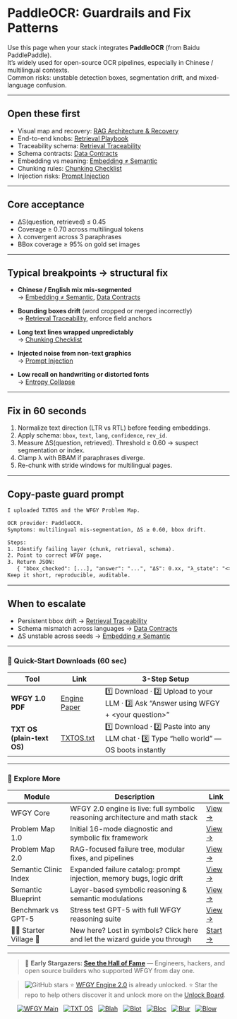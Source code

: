 # PaddleOCR: Guardrails and Fix Patterns

Use this page when your stack integrates **PaddleOCR** (from Baidu PaddlePaddle).  
It’s widely used for open-source OCR pipelines, especially in Chinese / multilingual contexts.  
Common risks: unstable detection boxes, segmentation drift, and mixed-language confusion.

---

## Open these first
- Visual map and recovery: [RAG Architecture & Recovery](https://github.com/onestardao/WFGY/blob/main/ProblemMap/rag-architecture-and-recovery.md)  
- End-to-end knobs: [Retrieval Playbook](https://github.com/onestardao/WFGY/blob/main/ProblemMap/retrieval-playbook.md)  
- Traceability schema: [Retrieval Traceability](https://github.com/onestardao/WFGY/blob/main/ProblemMap/retrieval-traceability.md)  
- Schema contracts: [Data Contracts](https://github.com/onestardao/WFGY/blob/main/ProblemMap/data-contracts.md)  
- Embedding vs meaning: [Embedding ≠ Semantic](https://github.com/onestardao/WFGY/blob/main/ProblemMap/embedding-vs-semantic.md)  
- Chunking rules: [Chunking Checklist](https://github.com/onestardao/WFGY/blob/main/ProblemMap/chunking-checklist.md)  
- Injection risks: [Prompt Injection](https://github.com/onestardao/WFGY/blob/main/ProblemMap/prompt-injection.md)  

---

## Core acceptance
- ΔS(question, retrieved) ≤ 0.45  
- Coverage ≥ 0.70 across multilingual tokens  
- λ convergent across 3 paraphrases  
- BBox coverage ≥ 95% on gold set images  

---

## Typical breakpoints → structural fix
- **Chinese / English mix mis-segmented**  
  → [Embedding ≠ Semantic](https://github.com/onestardao/WFGY/blob/main/ProblemMap/embedding-vs-semantic.md), [Data Contracts](https://github.com/onestardao/WFGY/blob/main/ProblemMap/data-contracts.md)

- **Bounding boxes drift** (word cropped or merged incorrectly)  
  → [Retrieval Traceability](https://github.com/onestardao/WFGY/blob/main/ProblemMap/retrieval-traceability.md), enforce field anchors

- **Long text lines wrapped unpredictably**  
  → [Chunking Checklist](https://github.com/onestardao/WFGY/blob/main/ProblemMap/chunking-checklist.md)

- **Injected noise from non-text graphics**  
  → [Prompt Injection](https://github.com/onestardao/WFGY/blob/main/ProblemMap/prompt-injection.md)

- **Low recall on handwriting or distorted fonts**  
  → [Entropy Collapse](https://github.com/onestardao/WFGY/blob/main/ProblemMap/entropy-collapse.md)  

---

## Fix in 60 seconds
1. Normalize text direction (LTR vs RTL) before feeding embeddings.  
2. Apply schema: `bbox`, `text`, `lang`, `confidence`, `rev_id`.  
3. Measure ΔS(question, retrieved). Threshold ≥ 0.60 → suspect segmentation or index.  
4. Clamp λ with BBAM if paraphrases diverge.  
5. Re-chunk with stride windows for multilingual pages.  

---

## Copy-paste guard prompt

```txt
I uploaded TXTOS and the WFGY Problem Map.

OCR provider: PaddleOCR.  
Symptoms: multilingual mis-segmentation, ΔS ≥ 0.60, bbox drift.

Steps:
1. Identify failing layer (chunk, retrieval, schema).  
2. Point to correct WFGY page.  
3. Return JSON:  
   { "bbox_checked": [...], "answer": "...", "ΔS": 0.xx, "λ_state": "<>", "next_fix": "..." }  
Keep it short, reproducible, auditable.
````

---

## When to escalate

* Persistent bbox drift → [Retrieval Traceability](https://github.com/onestardao/WFGY/blob/main/ProblemMap/retrieval-traceability.md)
* Schema mismatch across languages → [Data Contracts](https://github.com/onestardao/WFGY/blob/main/ProblemMap/data-contracts.md)
* ΔS unstable across seeds → [Embedding ≠ Semantic](https://github.com/onestardao/WFGY/blob/main/ProblemMap/embedding-vs-semantic.md)

---

### 🔗 Quick-Start Downloads (60 sec)

| Tool                       | Link                                                                                                                                       | 3-Step Setup                                                                             |
| -------------------------- | ------------------------------------------------------------------------------------------------------------------------------------------ | ---------------------------------------------------------------------------------------- |
| **WFGY 1.0 PDF**           | [Engine Paper](https://github.com/onestardao/WFGY/blob/main/I_am_not_lizardman/WFGY_All_Principles_Return_to_One_v1.0_PSBigBig_Public.pdf) | 1️⃣ Download · 2️⃣ Upload to your LLM · 3️⃣ Ask “Answer using WFGY + \<your question>”   |
| **TXT OS (plain-text OS)** | [TXTOS.txt](https://github.com/onestardao/WFGY/blob/main/OS/TXTOS.txt)                                                                     | 1️⃣ Download · 2️⃣ Paste into any LLM chat · 3️⃣ Type “hello world” — OS boots instantly |

---

### 🧭 Explore More

| Module                   | Description                                                                  | Link                                                                                               |
| ------------------------ | ---------------------------------------------------------------------------- | -------------------------------------------------------------------------------------------------- |
| WFGY Core                | WFGY 2.0 engine is live: full symbolic reasoning architecture and math stack | [View →](https://github.com/onestardao/WFGY/tree/main/core/README.md)                              |
| Problem Map 1.0          | Initial 16-mode diagnostic and symbolic fix framework                        | [View →](https://github.com/onestardao/WFGY/tree/main/ProblemMap/README.md)                        |
| Problem Map 2.0          | RAG-focused failure tree, modular fixes, and pipelines                       | [View →](https://github.com/onestardao/WFGY/blob/main/ProblemMap/rag-architecture-and-recovery.md) |
| Semantic Clinic Index    | Expanded failure catalog: prompt injection, memory bugs, logic drift         | [View →](https://github.com/onestardao/WFGY/blob/main/ProblemMap/SemanticClinicIndex.md)           |
| Semantic Blueprint       | Layer-based symbolic reasoning & semantic modulations                        | [View →](https://github.com/onestardao/WFGY/tree/main/SemanticBlueprint/README.md)                 |
| Benchmark vs GPT-5       | Stress test GPT-5 with full WFGY reasoning suite                             | [View →](https://github.com/onestardao/WFGY/tree/main/benchmarks/benchmark-vs-gpt5/README.md)      |
| 🧙‍♂️ Starter Village 🏡 | New here? Lost in symbols? Click here and let the wizard guide you through   | [Start →](https://github.com/onestardao/WFGY/blob/main/StarterVillage/README.md)                   |

---

> 👑 **Early Stargazers: [See the Hall of Fame](https://github.com/onestardao/WFGY/tree/main/stargazers)** —
> Engineers, hackers, and open source builders who supported WFGY from day one.

> <img src="https://img.shields.io/github/stars/onestardao/WFGY?style=social" alt="GitHub stars"> ⭐ [WFGY Engine 2.0](https://github.com/onestardao/WFGY/blob/main/core/README.md) is already unlocked. ⭐ Star the repo to help others discover it and unlock more on the [Unlock Board](https://github.com/onestardao/WFGY/blob/main/STAR_UNLOCKS.md).

<div align="center">

[![WFGY Main](https://img.shields.io/badge/WFGY-Main-red?style=flat-square)](https://github.com/onestardao/WFGY)
 
[![TXT OS](https://img.shields.io/badge/TXT%20OS-Reasoning%20OS-orange?style=flat-square)](https://github.com/onestardao/WFGY/tree/main/OS)
 
[![Blah](https://img.shields.io/badge/Blah-Semantic%20Embed-yellow?style=flat-square)](https://github.com/onestardao/WFGY/tree/main/OS/BlahBlahBlah)
 
[![Blot](https://img.shields.io/badge/Blot-Persona%20Core-green?style=flat-square)](https://github.com/onestardao/WFGY/tree/main/OS/BlotBlotBlot)
 
[![Bloc](https://img.shields.io/badge/Bloc-Reasoning%20Compiler-blue?style=flat-square)](https://github.com/onestardao/WFGY/tree/main/OS/BlocBlocBloc)
 
[![Blur](https://img.shields.io/badge/Blur-Text2Image%20Engine-navy?style=flat-square)](https://github.com/onestardao/WFGY/tree/main/OS/BlurBlurBlur)
 
[![Blow](https://img.shields.io/badge/Blow-Game%20Logic-purple?style=flat-square)](https://github.com/onestardao/WFGY/tree/main/OS/BlowBlowBlow)
 

</div>
